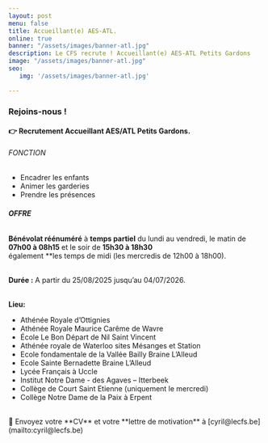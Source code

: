 ```yaml
---
layout: post
menu: false
title: Accueillant(e) AES-ATL.
online: true
banner: "/assets/images/banner-atl.jpg"
description: Le CFS recrute ! Accueillant(e) AES-ATL Petits Gardons
image: "/assets/images/banner-atl.jpg"
seo:
   img: '/assets/images/banner-atl.jpg'

---
```

### Rejoins-nous !

#### 👉 Recrutement Accueillant AES/ATL Petits Gardons.

###### FONCTION

- Encadrer les enfants
- Animer les garderies
- Prendre les présences

###### **OFFRE**

**Bénévolat réénuméré** à **temps partiel** du lundi au vendredi, le matin de **07h00 à 08h15** et le soir de **15h30 à 18h30** 
<br>également **les temps de midi (les mercredis de 12h00 à 18h00).


<br>**Durée :** A partir du 25/08/2025 jusqu’au 04/07/2026.<br>

<br>**Lieu:** 

- Athénée Royale d’Ottignies <br>
- Athénée Royale Maurice Carême de Wavre <br>
- École Le Bon Départ de Nil Saint Vincent <br>
- Athénée royale de Waterloo sites Mésanges et Station <br>
- Ecole fondamentale de la Vallée Bailly Braine L’Alleud <br>
- Ecole Sainte Bernadette Braine L’Alleud <br>
- Lycée Français à Uccle <br>
- Institut Notre Dame - des Agaves – Itterbeek <br>
- Collège de Court Saint Etienne (uniquement le mercredi) <br>
- Collège Notre Dame de la Paix à Erpent

<br>
📩 Envoyez votre **CV** et votre **lettre de motivation** à [cyril@lecfs.be](mailto:cyril@lecfs.be)
